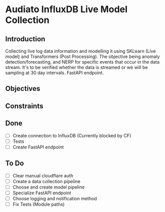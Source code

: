 # Audiato InfluxDB Live Model Collection

## Introduction
Collecting live log data information and modelling it using SKLearn (Live model) and Transformers (Post Processing). The objective being anomaly detection/forecasting, and NERP for specific events that occur in the data stream. It's to be verified whether the data is streamed or we will be sampling at 30 day intervals. FastAPI endpoint.

## Objectives
## Constraints


## Done
- [ ] Create connection to InfluxDB (Currently blocked by CF)
- [ ] Tests
- [ ] Create FastAPI endpoint

## To Do
- [ ] Clear manual cloudflare auth
- [ ] Create a data collection pipeline
- [ ] Choose and create model pipeline
- [ ] Specialize FastAPI endpoint
- [ ] Choose logging and notification method
- [ ] Fix Tests (Module paths)